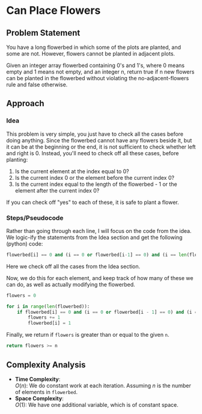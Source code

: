 # Can Place Flowers

## Problem Statement
You have a long flowerbed in which some of the plots are planted, and some are not. However, flowers cannot be planted in adjacent plots.

Given an integer array flowerbed containing 0's and 1's, where 0 means empty and 1 means not empty, and an integer n, return true if n new flowers can be planted in the flowerbed without violating the no-adjacent-flowers rule and false otherwise.

## Approach
### Idea
This problem is very simple, you just have to check all the cases before doing anything.
Since the flowerbed cannot have any flowers beside it, but it can be at the beginning or the end, it is not sufficient to check whether left and right is 0. Instead, you'll need to check off all these cases, before planting:
1. Is the current element at the index equal to 0? 
2. Is the current index 0 or the element before the current index 0?
3. Is the current index equal to the length of the flowerbed - 1 or the element after the current index 0? 

If you can check off "yes" to each of these, it is safe to plant a flower.

### Steps/Pseudocode

Rather than going through each line, I will focus on the code from the idea. 
We logic-ify the statements from the Idea section and get the following (python) code:
```python
flowerbed[i] == 0 and (i == 0 or flowerbed[i-1] == 0) and (i == len(flowerbed)-1 or flowerbed[i+1] == 0)
```
Here we check off all the cases from the Idea section.

Now, we do this for each element, and keep track of how many of these we can do, as well as actually modifying the flowerbed.

```python
flowers = 0

for i in range(len(flowerbed)):
    if flowerbed[i] == 0 and (i == 0 or flowerbed[i - 1] == 0) and (i == len(flowerbed) - 1 or flowerbed[i+1] == 0):
        flowers += 1
        flowerbed[i] = 1
```

Finally, we return if `flowers` is greater than or equal to the given `n`.

```python
return flowers >= n
```

## Complexity Analysis
- **Time Complexity**:  
  $O(n)$: We do constant work at each iteration. Assuming $n$ is the number of elements in `flowerbed`.
- **Space Complexity**:  
  $O(1)$: We have one additional variable, which is of constant space.

